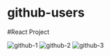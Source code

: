 # github-users
#React Project

![github-1](https://user-images.githubusercontent.com/47104798/112124449-a7333780-8bc2-11eb-9393-3b7854bb0b54.JPG)
![github-2](https://user-images.githubusercontent.com/47104798/112124461-aa2e2800-8bc2-11eb-8c23-213d13c17af4.JPG)
![github-3](https://user-images.githubusercontent.com/47104798/112124471-ad291880-8bc2-11eb-90b9-8c076c14f352.JPG)
